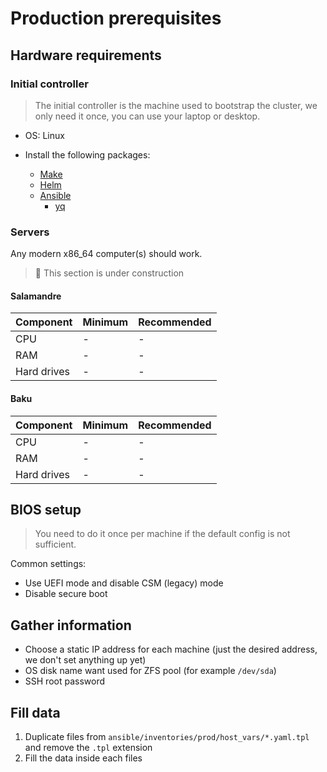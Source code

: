 # Production prerequisites

## Hardware requirements

### Initial controller

> The initial controller is the machine used to bootstrap the cluster, we only need it once, you can use your laptop
> or desktop.

- OS: Linux
- Install the following packages:

  - [Make](https://www.gnu.org/software/make/)
  - [Helm](https://helm.sh/)
  - [Ansible](https://www.ansible.com/)
    - [yq](https://github.com/mikefarah/yq/)

### Servers

Any modern x86_64 computer(s) should work.

> 🚧 This section is under construction

#### Salamandre

| Component   | Minimum | Recommended |
| ----------- | ------- | ----------- |
| CPU         | -       | -           |
| RAM         | -       | -           |
| Hard drives | -       | -           |

#### Baku

| Component   | Minimum | Recommended |
| ----------- | ------- | ----------- |
| CPU         | -       | -           |
| RAM         | -       | -           |
| Hard drives | -       | -           |

## BIOS setup

> You need to do it once per machine if the default config is not sufficient.

Common settings:

- Use UEFI mode and disable CSM (legacy) mode
- Disable secure boot

## Gather information

- Choose a static IP address for each machine (just the desired address, we don't set anything up yet)
- OS disk name want used for ZFS pool (for example `/dev/sda`)
- SSH root password

## Fill data

1. Duplicate files from `ansible/inventories/prod/host_vars/*.yaml.tpl` and remove the `.tpl` extension
2. Fill the data inside each files
